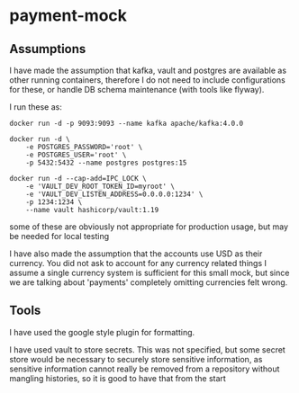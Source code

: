 # payment-mock

## Assumptions
I have made the assumption that kafka, vault and postgres are available as other running containers,
therefore I do not need to include configurations for these, or handle DB schema maintenance (with tools like flyway).

I run these as:
```
docker run -d -p 9093:9093 --name kafka apache/kafka:4.0.0
```
```
docker run -d \
    -e POSTGRES_PASSWORD='root' \ 
    -e POSTGRES_USER='root' \
    -p 5432:5432 --name postgres postgres:15
```
```
docker run -d --cap-add=IPC_LOCK \
    -e 'VAULT_DEV_ROOT_TOKEN_ID=myroot' \
    -e 'VAULT_DEV_LISTEN_ADDRESS=0.0.0.0:1234' \
    -p 1234:1234 \
    --name vault hashicorp/vault:1.19
```
some of these are obviously not appropriate for production usage, but may be needed for local testing

I have also made the assumption that the accounts use USD as their currency. 
You did not ask to account for any currency related things I assume a single currency system is sufficient for 
this small mock, but since we are talking about 'payments' completely omitting currencies felt wrong. 

## Tools
I have used the google style plugin for formatting.

I have used vault to store secrets. This was not specified, but some secret store would be necessary 
to securely store sensitive information, as sensitive information cannot really be removed from a 
repository without mangling histories, so it is good to have that from the start
